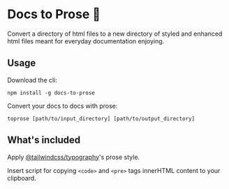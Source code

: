 # Docs to Prose 📖

Convert a directory of html files to a new directory of styled and enhanced html
files meant for everyday documentation enjoying.

## Usage

Download the cli:

```
npm install -g docs-to-prose
```

Convert your docs to docs with prose:

```
toprose [path/to/input_directory] [path/to/output_directory]
```

## What's included

Apply
[@tailwindcss/typography](https://tailwindcss.com/docs/typography-plugin)'s
prose style.

Insert script for copying `<code>` and `<pre>` tags innerHTML content to your
clipboard.
